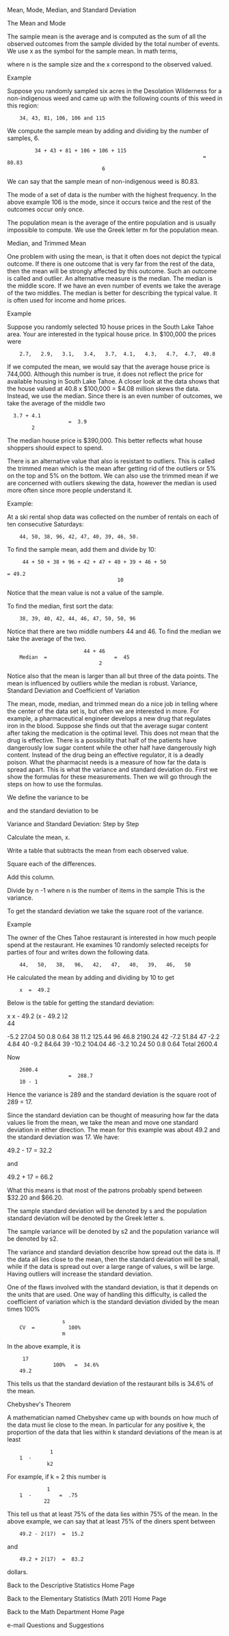

Mean, Mode, Median, and Standard Deviation

 

The Mean and Mode

The sample mean is the average and is computed as the sum of all the observed outcomes  from the sample divided by the total number of events.  We use x as the symbol for the sample mean.  In math terms, 

         
where n is the sample size and the x correspond to the observed valued.

 

Example

Suppose you randomly sampled six acres in the Desolation Wilderness for a non-indigenous weed and came up with the following counts of this weed in this region:

        34, 43, 81, 106, 106 and 115 

We compute the sample mean by adding and dividing by the number of samples, 6.

             34 + 43 + 81 + 106 + 106 + 115 
                                                                    =  80.83     
                                   6

We can say that the sample mean of non-indigenous weed is 80.83.

The mode of a set of data is the number with the highest frequency.  In the above example 106 is the mode, since it occurs twice and the rest of the outcomes occur only once.

The population mean is the average of the entire population and is usually impossible to compute. We use the Greek letter m for the population mean. 

 

 

Median, and Trimmed Mean

One problem with using the mean, is that it often does not depict the typical outcome.  If there is one outcome that is very far from the rest of the data, then the mean will be strongly affected by this outcome.  Such an outcome is called and outlier.  An alternative measure is the median.  The median is the middle score.  If we have an even number of events we take the average of the two middles.  The median is better for describing the typical value.  It is often used for income and home prices.

Example

Suppose you randomly selected 10 house prices in the South Lake Tahoe area.  Your are interested in the typical house price.  In $100,000 the prices were

        2.7,   2.9,   3.1,   3.4,   3.7,  4.1,   4.3,   4.7,  4.7,  40.8

If we computed the mean, we would say that the average house price is 744,000.  Although this number is true, it does not reflect the price for available housing in South Lake Tahoe.  A closer look at the data shows that the house valued at 40.8 x $100,000  =  $4.08 million skews the data.  Instead, we use the median.  Since there is an even number of outcomes, we take the average of the middle two

      3.7 + 4.1
                        =  3.9
            2

The median house price is $390,000.  This better reflects what house shoppers should expect to spend.

        

There is an alternative value that also is resistant to outliers.  This is called the trimmed mean which is the mean after getting rid of the outliers or 5% on the top and 5% on the bottom.  We can also use the trimmed mean if we are concerned with outliers skewing the data, however the median is used more often since more people understand it.

Example:

At a ski rental shop data was collected on the number of rentals on each of ten consecutive Saturdays: 

        44, 50, 38, 96, 42, 47, 40, 39, 46, 50.

 

To find the sample mean, add them and divide by 10:

         44 + 50 + 38 + 96 + 42 + 47 + 40 + 39 + 46 + 50 
                                                                                       = 49.2
                                        10

Notice that the mean value is not a value of the sample.

To find the median, first sort the data:

        38, 39, 40, 42, 44, 46, 47, 50, 50, 96

Notice that there are two middle numbers 44 and 46.  To find the median we take the average of the two.

                             44 + 46
        Median  =                      =  45
                                  2

Notice also that the mean is larger than all but three of the data points.  The mean is influenced by outliers while the median is robust.
Variance,  Standard Deviation and Coefficient of Variation

The mean, mode, median, and trimmed mean do a nice job in telling where the center of the data set is, but often we are interested in more.  For example, a pharmaceutical engineer develops a new drug that regulates iron in the blood.  Suppose she finds out that the average sugar content after taking the medication is the optimal level.  This does not mean that the drug is effective.  There is a possibility that half of the patients have dangerously low sugar content while the other half have dangerously high content.  Instead of the drug being an effective regulator, it is a deadly poison.  What the pharmacist needs is a measure of how far the data is spread apart.  This is what the variance and standard deviation do.  First we show the formulas for these measurements.  Then we will go through the steps on how to use the formulas.

We define the variance to be 

        

and the standard deviation to be

        

Variance and Standard Deviation: Step by Step

Calculate the mean, x. 

Write a table that subtracts the mean from each observed value.

Square each of the differences.

Add this column.

Divide by n -1 where n is the number of items in the sample  This is the variance.

To get the standard deviation we take the square root of the variance.  

 

Example

The owner of the Ches Tahoe restaurant is interested in how much people spend at the restaurant.  He examines 10 randomly selected receipts for parties of four and writes down the following data.

        44,   50,   38,   96,   42,   47,   40,   39,   46,   50

He calculated the mean by adding and dividing by 10 to get

        x  =  49.2

Below is the table for getting the standard deviation:

 
x	x - 49.2	(x - 49.2 )2  
44

-5.2	27.04
50	0.8	0.64
38	11.2	125.44
96	46.8	2190.24
42	-7.2	51.84
47	-2.2	4.84
40	-9.2	84.64
39	-10.2	104.04
46	-3.2	10.24
50	0.8	0.64
Total	 	2600.4
 

Now 

        2600.4 
                        =  288.7
        10 - 1

Hence the variance is 289 and the standard deviation is the square root of  289 = 17.

Since the standard deviation can be thought of measuring how far the data values lie from the mean, we take the mean and move one standard deviation in either direction.  The mean for this example was about 49.2 and the standard deviation was 17.  We have:
 
49.2 - 17 = 32.2

 
and
 
49.2 + 17 = 66.2
 
What this means is that most of the patrons probably spend between $32.20 and $66.20.

 

The sample standard deviation will be denoted by s and the population standard deviation will be denoted by the Greek letter s.

The sample variance will be denoted by s2 and the population variance will be denoted by s2.

The variance and standard deviation describe how spread out the data is.  If the data all lies close to the mean, then the standard deviation will be small, while if the data is spread out over a large range of values, s will be large.  Having outliers will increase the standard deviation.

One of the flaws involved with the standard deviation, is that it depends on the units that are used.  One way of handling this difficulty, is called the coefficient of variation which is the standard deviation divided by the mean times 100%

                      s    
        CV  =           100%          
                      m

In the above example, it is 

         17
                   100%   =  34.6%
        49.2

This tells us that the standard deviation of the restaurant bills is 34.6% of the mean.

 

Chebyshev's Theorem

A mathematician named Chebyshev came up with bounds on how much of the data must lie close to the mean.  In particular for any positive k, the proportion of the data that lies within k standard deviations of the mean is at least

                  1
        1  -        
                 k2

For example, if k  =  2 this number is

                 1
        1  -         =  .75
                22 

This tell us that at least 75% of the data lies within 75% of the mean.  In the above example, we can say that at least 75% of the diners spent between 

        49.2 - 2(17)  =  15.2

and

        49.2 + 2(17)  =  83.2 

dollars.

Back to the Descriptive Statistics Home Page

Back to the Elementary Statistics (Math 201) Home Page

Back to the Math Department Home Page

e-mail Questions and Suggestions
